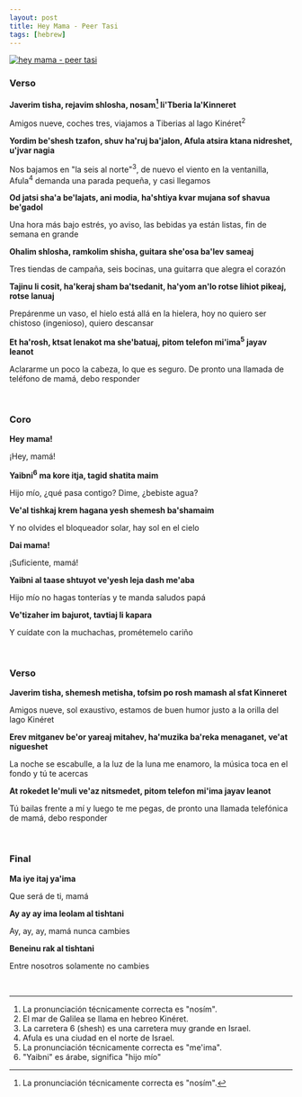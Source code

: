 ```yaml
---
layout: post
title: Hey Mama - Peer Tasi
tags: [hebrew]
---
```


[![hey mama - peer tasi](http://img.youtube.com/vi/A87_VDCsB4o/0.jpg)](http://www.youtube.com/watch?v=A87_VDCsB4o)


### Verso
**Javerim tisha, rejavim shlosha, nosam[^fn-sample_footnote] li'Tberia la'Kinneret**

Amigos nueve, coches tres, viajamos a Tiberias al lago Kinéret<sup>2</sup>

**Yordim be'shesh tzafon, shuv ha'ruj ba'jalon, Afula atsira ktana nidreshet, u'jvar nagia**

Nos bajamos en "la seis al norte"<sup>3</sup>, de nuevo el viento en la ventanilla, Afula<sup>4</sup> demanda una parada pequeña, y casi llegamos

**Od jatsi sha'a be'lajats, ani modia, ha'shtiya kvar mujana sof shavua be'gadol**

Una hora más bajo estrés, yo aviso, las bebidas ya están listas, fin de semana en grande

**Ohalim shlosha, ramkolim shisha, guitara she'osa ba'lev sameaj**

Tres tiendas de campaña, seis bocinas, una guitarra que alegra el corazón

**Tajinu li cosit, ha'keraj sham ba'tsedanit, ha'yom an'lo rotse lihiot pikeaj, rotse lanuaj**

Prepárenme un vaso, el hielo está allá en la hielera, hoy no quiero ser chistoso (ingenioso), quiero descansar

**Et ha'rosh, ktsat lenakot ma she'batuaj, pitom telefon mi'ima<sup>5</sup> jayav leanot**

Aclararme un poco la cabeza, lo que es seguro. De pronto una llamada de teléfono de mamá, debo responder

<br />

### Coro
**Hey mama!**

¡Hey, mamá!

**Yaibni<sup>6</sup> ma kore itja, tagid shatita maim**

Hijo mío, ¿qué pasa contigo? Dime, ¿bebiste agua?

**Ve'al tishkaj krem hagana yesh shemesh ba'shamaim**

Y no olvides el bloqueador solar, hay sol en el cielo

**Dai mama!**

¡Suficiente, mamá!

**Yaibni al taase shtuyot ve'yesh leja dash me'aba**

Hijo mío no hagas tonterías y te manda saludos papá

**Ve'tizaher im bajurot, tavtiaj li kapara**

Y cuídate con la muchachas, prométemelo cariño

<br />

### Verso
**Javerim tisha, shemesh metisha, tofsim po rosh mamash al sfat Kinneret**

Amigos nueve, sol exaustivo, estamos de buen humor justo a la orilla del lago Kinéret

**Erev mitganev be'or yareaj mitahev, ha'muzika ba'reka menaganet, ve'at nigueshet**

La noche se escabulle, a la luz de la luna me enamoro, la música toca en el fondo y tú te acercas

**At rokedet le'muli ve'az nitsmedet, pitom telefon mi'ima jayav leanot**

Tú bailas frente a mí y luego te me pegas, de pronto una llamada telefónica de mamá, debo responder

<br />

### Final
**Ma iye itaj ya'ima**

Que será de ti, mamá

**Ay ay ay ima leolam al tishtani**

Ay, ay, ay, mamá nunca cambies

**Beneinu rak al tishtani**

Entre nosotros solamente no cambies

<br />

-------

[^fn-sample_footnote]: La pronunciación técnicamente correcta es "nosím".
1. La pronunciación técnicamente correcta es "nosím".
2. El mar de Galilea se llama en hebreo Kinéret.
3. La carretera 6 (shesh) es una carretera muy grande en Israel.
4. Afula es una ciudad en el norte de Israel.
5. La pronunciación técnicamente correcta es "me'ima".
6. "Yaibni" es árabe, significa "hijo mío"
